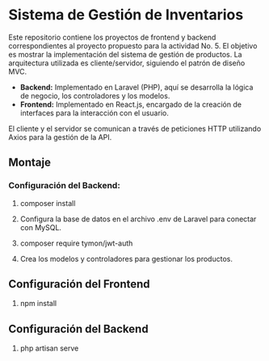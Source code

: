 # Sistema de Gestión de Inventarios

Este repositorio contiene los proyectos de frontend y backend correspondientes al proyecto propuesto para la actividad No. 5. El objetivo es mostrar la implementación del sistema de gestión de productos. La arquitectura utilizada es cliente/servidor, siguiendo el patrón de diseño MVC.

- **Backend:** Implementado en Laravel (PHP), aquí se desarrolla la lógica de negocio, los controladores y los modelos.
- **Frontend:** Implementado en React.js, encargado de la creación de interfaces para la interacción con el usuario.

El cliente y el servidor se comunican a través de peticiones HTTP utilizando Axios para la gestión de la API.

## Montaje

### Configuración del Backend:

1. composer install

2. Configura la base de datos en el archivo .env de Laravel para conectar con MySQL.

3. composer require tymon/jwt-auth

4. Crea los modelos y controladores para gestionar los productos.

## Configuración del Frontend

1. npm install

## Configuración del Backend

1. php artisan serve
